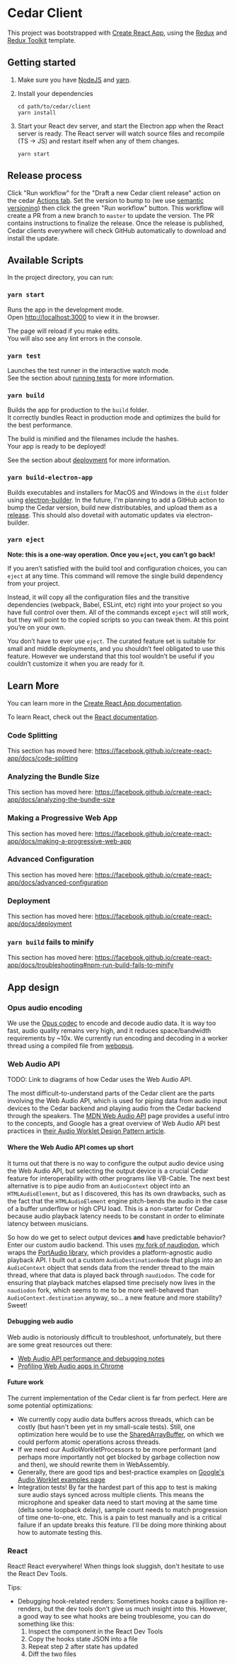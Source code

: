 # Cedar Client

This project was bootstrapped with [Create React
App](https://github.com/facebook/create-react-app), using the
[Redux](https://redux.js.org/) and [Redux
Toolkit](https://redux-toolkit.js.org/) template.

## Getting started

1. Make sure you have [NodeJS](https://nodejs.org/) and
   [yarn](https://yarnpkg.com/getting-started/install).

2. Install your dependencies

    ```
    cd path/to/cedar/client
    yarn install
    ```

3. Start your React dev server, and start the Electron app when the React
   server is ready. The React server will watch source files and recompile (TS
   -> JS) and restart itself when any of them changes.

    ```
    yarn start
    ```

## Release process

Click "Run workflow" for the "Draft a new Cedar client release" action on the
cedar [Actions
tab](https://github.com/gasnew/cedar/actions?query=workflow%3A%22Draft+a+new+Cedar+client+release%22).
Set the version to bump to (we use [semantic versioning](https://semver.org/))
then click the green "Run workflow" button. This workflow will create a PR from
a new branch to `master` to update the version. The PR contains instructions to
finalize the release. Once the release is published, Cedar clients everywhere
will check GitHub automatically to download and install the update.

## Available Scripts

In the project directory, you can run:

### `yarn start`

Runs the app in the development mode.<br />
Open [http://localhost:3000](http://localhost:3000) to view it in the browser.

The page will reload if you make edits.<br />
You will also see any lint errors in the console.

### `yarn test`

Launches the test runner in the interactive watch mode.<br />
See the section about [running
tests](https://facebook.github.io/create-react-app/docs/running-tests) for more
information.

### `yarn build`

Builds the app for production to the `build` folder.<br />
It correctly bundles React in production mode and optimizes the build for the
best performance.

The build is minified and the filenames include the hashes.<br />
Your app is ready to be deployed!

See the section about
[deployment](https://facebook.github.io/create-react-app/docs/deployment) for
more information.

### `yarn build-electron-app`

Builds executables and installers for MacOS and Windows in the `dist` folder
using [electron-builder](https://www.electron.build/). In the future, I'm
planning to add a GitHub action to bump the Cedar version, build new
distributables, and upload them as a
[release](https://docs.github.com/en/github/administering-a-repository/managing-releases-in-a-repository).
This should also dovetail with automatic updates via electron-builder.

### `yarn eject`

**Note: this is a one-way operation. Once you `eject`, you can’t go back!**

If you aren’t satisfied with the build tool and configuration choices, you can
`eject` at any time. This command will remove the single build dependency from
your project.

Instead, it will copy all the configuration files and the transitive
dependencies (webpack, Babel, ESLint, etc) right into your project so you have
full control over them. All of the commands except `eject` will still work, but
they will point to the copied scripts so you can tweak them. At this point
you’re on your own.

You don’t have to ever use `eject`. The curated feature set is suitable for
small and middle deployments, and you shouldn’t feel obligated to use this
feature. However we understand that this tool wouldn’t be useful if you
couldn’t customize it when you are ready for it.

## Learn More

You can learn more in the [Create React App
documentation](https://facebook.github.io/create-react-app/docs/getting-started).

To learn React, check out the [React documentation](https://reactjs.org/).

### Code Splitting

This section has moved here:
https://facebook.github.io/create-react-app/docs/code-splitting

### Analyzing the Bundle Size

This section has moved here:
https://facebook.github.io/create-react-app/docs/analyzing-the-bundle-size

### Making a Progressive Web App

This section has moved here:
https://facebook.github.io/create-react-app/docs/making-a-progressive-web-app

### Advanced Configuration

This section has moved here:
https://facebook.github.io/create-react-app/docs/advanced-configuration

### Deployment

This section has moved here:
https://facebook.github.io/create-react-app/docs/deployment

### `yarn build` fails to minify

This section has moved here:
https://facebook.github.io/create-react-app/docs/troubleshooting#npm-run-build-fails-to-minify

## App design

### Opus audio encoding

We use the [Opus codec](https://opus-codec.org/) to encode and decode audio
data. It is way too fast, audio quality remains very high, and it reduces
space/bandwidth requirements by ~10x. We currently run encoding and decoding in
a worker thread using a compiled file from
[webopus](https://github.com/srikumarks/webopus).

### Web Audio API

TODO: Link to diagrams of how Cedar uses the Web Audio API.

The most difficult-to-understand parts of the Cedar client are the parts
involving the Web Audio API, which is used for piping data from audio input
devices to the Cedar backend and playing audio from the Cedar backend through
the speakers. The [MDN Web Audio
API](https://developer.mozilla.org/en-US/docs/Web/API/Web_Audio_API) page
provides a useful intro to the concepts, and Google has a great overview of Web
Audio API best practices in [their Audio Worklet Design Pattern
article](https://developers.google.com/web/updates/2018/06/audio-worklet-design-pattern).

#### Where the Web Audio API comes up short

It turns out that there is no way to configure the output audio device using
the Web Audio API, but selecting the output device is a crucial Cedar feature
for interoperability with other programs like VB-Cable. The next best
alternative is to pipe audio from an `AudioContext` object into an
`HTMLAudioElement`, but as I discovered, this has its own drawbacks, such as
the fact that the `HTMLAudioElement` engine pitch-bends the audio in the case
of a buffer underflow or high CPU load. This is a non-starter for Cedar because
audio playback latency needs to be constant in order to eliminate latency
between musicians.

So how do we get to select output devices __and__ have predictable behavior?
Enter our custom audio backend. This uses [my fork of
naudiodon](https://github.com/gasnew/naudiodon), which wraps the [PortAudio
library](http://portaudio.com/), which provides a platform-agnostic audio
playback API. I built out a custom `AudioDestinationNode` that plugs into an
`AudioContext` object that sends data from the render thread to the main
thread, where that data is played back through `naudiodon`. The code for
ensuring that playback matches elapsed time precisely now lives in the
`naudiodon` fork, which seems to me to be more well-behaved than
`AudioContext.destination` anyway, so... a new feature and more stability?
Sweet!

#### Debugging web audio

Web audio is notoriously difficult to troubleshoot, unfortunately, but there
are some great resources out there:

* [Web Audio API performance and debugging notes](https://padenot.github.io/web-audio-perf/)
* [Profiling Web Audio apps in Chrome](https://web.dev/profiling-web-audio-apps-in-chrome/)

#### Future work

The current implementation of the Cedar client is far from perfect. Here are
some potential optimizations:
* We currently copy audio data buffers across threads, which can be costly (but
  hasn't been yet in my small-scale tests). Still, one optimization here would
  be to use the
  [SharedArrayBuffer](https://developer.mozilla.org/en-US/docs/Web/JavaScript/Reference/Global_Objects/SharedArrayBuffer),
  on which we could perform atomic operations across threads.
* If we need our AudioWorkletProcessors to be more performant (and perhaps more
  importantly not get blocked by garbage collection now and then), we should
  rewrite them in WebAssembly.
* Generally, there are good tips and best-practice examples on [Google's Audio
  Worklet examples
  page](https://googlechromelabs.github.io/web-audio-samples/audio-worklet/)
* Integration tests! By far the hardest part of this app to test is making sure
  audio stays synced across multiple clients. This means the microphone and
  speaker data need to start moving at the same time (delta some loopback
  delay), sample count needs to match progression of time one-to-one, etc. This
  is a pain to test manually and is a critical failure if an update breaks this
  feature. I'll be doing more thinking about how to automate testing this.

### React

React! React everywhere! When things look sluggish, don't hesitate to use the
React Dev Tools.

Tips:
* Debugging hook-related renders: Sometimes hooks cause a bajillion re-renders,
  but the dev tools don't give us much insight into this. However, a good way
  to see what hooks are being troublesome, you can do something like this:
  1. Inspect the component in the React Dev Tools
  2. Copy the hooks state JSON into a file
  3. Repeat step 2 after state has updated
  4. Diff the two files

